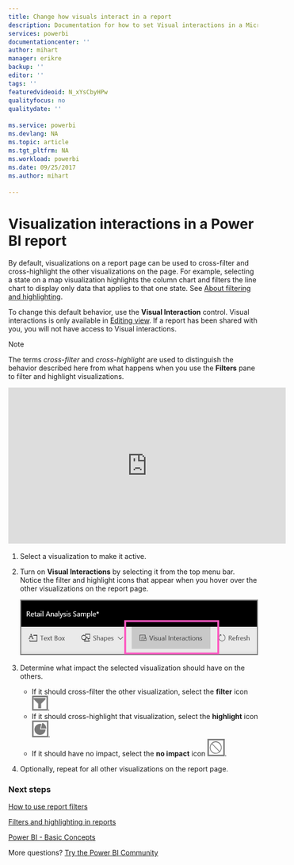```yaml
---
title: Change how visuals interact in a report
description: Documentation for how to set Visual interactions in a Microsoft Power BI report.
services: powerbi
documentationcenter: ''
author: mihart
manager: erikre
backup: ''
editor: ''
tags: ''
featuredvideoid: N_xYsCbyHPw
qualityfocus: no
qualitydate: ''

ms.service: powerbi
ms.devlang: NA
ms.topic: article
ms.tgt_pltfrm: NA
ms.workload: powerbi
ms.date: 09/25/2017
ms.author: mihart

---
```

# Visualization interactions in a Power BI report
By default, visualizations on a report page can be used to cross-filter and cross-highlight the other visualizations on the page.
For example, selecting a state on a map visualization highlights the column chart and filters the line chart to display only data that applies to that one state.
See [About filtering and highlighting](power-bi-reports-filters-and-highlighting.md).

To change this default behavior, use the **Visual Interaction** control. Visual interactions is only available in [Editing view](powerbi-service-interact-with-a-report-in-editing-view.md). If a report has been shared with you, you will not have access to Visual interactions.

> [!NOTE]
> The terms *cross-filter* and *cross-highlight* are used to distinguish the behavior described here from what happens when you use the **Filters** pane to filter and highlight visualizations.  
> 
> 

<iframe width="560" height="315" src="https://www.youtube.com/embed/N_xYsCbyHPw?list=PL1N57mwBHtN0JFoKSR0n-tBkUJHeMP2cP" frameborder="0" allowfullscreen></iframe>

1. Select a visualization to make it active.  
2. Turn on **Visual Interactions** by selecting it from the top menu bar. Notice the filter and highlight icons that appear when you hover over the other visualizations on the report page.
   
    ![](media/powerbi-service-visual-interactions/pbi-visual-interaction-icon.png)
3. Determine what impact the selected visualization should have on the others.  
   
   * If it should cross-filter the other visualization, select the **filter** icon ![](media/powerbi-service-visual-interactions/pbi-filter-icon-outlined.png).
   * If it should cross-highlight that visualization, select the **highlight** icon ![](media/powerbi-service-visual-interactions/pbi-highlight-icon-outlined.png).
   * If it should have no impact, select the **no impact** icon ![](media/powerbi-service-visual-interactions/pbi-noimpact-icon-outlined.png).
4. Optionally, repeat for all other visualizations on the report page.

### Next steps
[How to use report filters](power-bi-how-to-report-filter.md)

[Filters and highlighting in reports](power-bi-reports-filters-and-highlighting.md)

[Power BI - Basic Concepts](service-basic-concepts.md)

More questions? [Try the Power BI Community](http://community.powerbi.com/)

